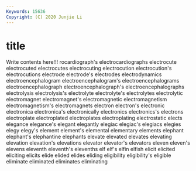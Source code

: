 ```yaml
---
Keywords: 15636
Copyright: (C) 2020 Junjie Li
---
```


# title

Write contents here!!!
rocardiograph's 
electrocardiographs 
electrocute 
electrocuted 
electrocutes 
electrocuting 
electrocution 
electrocution's
electrocutions 
electrode 
electrode's 
electrodes 
electrodynamics 
electroencephalogram 
electroencephalogram's 
electroencephalograms 
electroencephalograph 
electroencephalograph's
electroencephalographs 
electrolysis 
electrolysis's 
electrolyte 
electrolyte's 
electrolytes 
electrolytic 
electromagnet 
electromagnet's 
electromagnetic
electromagnetism 
electromagnetism's 
electromagnets 
electron 
electron's 
electronic 
electronica 
electronica's 
electronically 
electronics
electronics's 
electrons 
electroplate 
electroplated 
electroplates 
electroplating 
electrostatic 
elects 
elegance 
elegance's
elegant 
elegantly 
elegiac 
elegiac's 
elegiacs 
elegies 
elegy 
elegy's 
element 
element's
elemental 
elementary 
elements 
elephant 
elephant's 
elephantine 
elephants 
elevate 
elevated 
elevates
elevating 
elevation 
elevation's 
elevations 
elevator 
elevator's 
elevators 
eleven 
eleven's 
elevens
eleventh 
eleventh's 
elevenths 
elf 
elf's 
elfin 
elfish 
elicit 
elicited 
eliciting
elicits 
elide 
elided 
elides 
eliding 
eligibility 
eligibility's 
eligible 
eliminate 
eliminated
eliminates 
eliminating 

